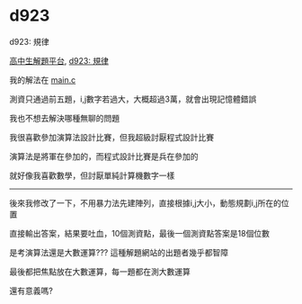 # d923
d923: 規律

[高中生解題平台](http://zerojudge.tw/), [d923: 規律](http://zerojudge.tw/ShowProblem?problemid=d923)

我的解法在 [main.c](https://github.com/wemee/d923/blob/master/main.c)

測資只通過前五題，i,j數字若過大，大概超過3萬，就會出現記憶體錯誤

我也不想去解決哪種無聊的問題

我很喜歡參加演算法設計比賽，但我超級討厭程式設計比賽

演算法是將軍在參加的，而程式設計比賽是兵在參加的

就好像我喜歡數學，但討厭單純計算機數字一樣

---

後來我修改了一下，不用暴力法先建陣列，直接根據i,j大小，動態規劃i,j所在的位置

直接輸出答案，結果要吐血，10個測資點，最後一個測資點答案是18個位數

是考演算法還是大數運算??? 這種解題網站的出題者幾乎都智障

最後都把焦點放在大數運算，每一題都在測大數運算

還有意義嗎?
